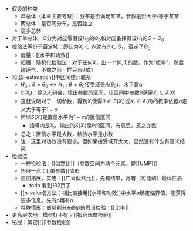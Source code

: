 - 假设的种类
  - 单总体（本章主要考察）：分布是否满足某某，参数是否大于/等于某某
  - 两总体：是否同分布，是否独立
  - 更多总体
- 对于单总体，$\Theta$分为对应零假设$H_0$的$\Theta_0$和对应备择假设$H_1$的$\Theta-\Theta_0$
- 检验法等价于否定域：即认为$X_i\in W$就有$\theta\in \Theta_1$，否定了$\Theta_0$
  - 度量：[[水平和功效]]
  - 拓展：随机化检验法：对于任何$X$，出一个$[0,1]$的数，作为“概率”，然后碰运气，不像之前一样只有0或1
- 和[[2-estimation]]中区间估计联系
  - $H_0:\theta=\theta_0\leftrightarrow H_1:\theta\ne \theta_0$接受域是$A(\theta_0)$，水平是$\alpha$
  - $S(X_i)$：输入$X_i$组合，输出参数的区间。该区间中参数$\theta$满足$X_i\in A(\theta)$
  - 这就说明对于一切参数，得到$X_i$使得$\theta\in S(X_i)$或$X_i \in A(\theta)$的概率依据$\alpha$定义大于等于$1-\alpha$
  - 所以$S(X_i)$是置信水平为$1-\alpha$的置信区间
    - 括号内是$X_i$，输出的$S(X_i)$是$\theta$的区间，有意思，反之亦然
  - 总之：置信水平是大数，检验水平是小数
  - 注：这里对功效没有要求。但如果接受域开太大，显然没有什么有意义结果
- 检验法
  - 一种检验法：[[似然比]]（参数空间为两个元素，是[[UMP]]）
  - 拓展一点：[[单参数]]情形
  - 更加拓展，实用：[[广义似然比]]，先有结果，再有（可能的）最优性质
    - todo 看到132页了
  - [[p-value]]方法：相比直接用[[水平和功效]]中水平$\alpha$确定临界值，能获得更多信息。先有$p$再有$\alpha$
  - 特殊情形：伯努利分布的$p$的假设检验：[[比率]]
- 更高层次地：模型好不好？[[拟合优度检验]]
- 拓展：其它[[非参数检验]]